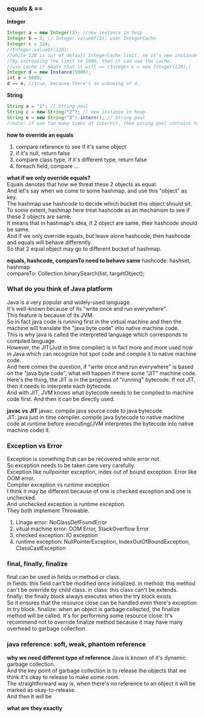 ### equals & ==
**Integer**
```java
Integer a = new Integer(3); //new instance in heap
Integer b = 3; // Integer.valueOf(3); user IntegerCache
Integer c = 128; 
//Integer.valueOf(128); 
//while 128 is out of default IntegerCache limit. so it's new instance in heap
//by increasing the limit to 1000, then it can use the cache.
//use cache it means that it will == (Integer c = new Integer(128);)
Integer d = new Instance(5000);
int e = 5000;
d == e; //true, because there's an unboxing of d.

```
**String**
```java
String a = "1"; // String pool
String c = new String("2"); // new instance in heap
String e = new String("3").intern(); // String pool
//note: if use too many times of intern(), then string pool contains too many string. the performance will be bad.
```

**how to override an equals**
1. compare reference to see if it's same object
2. if it's null, return false
3. compare class type, if it's different type, return false
4. foreach field, compare ...

**what if we only override equals?**  
Equals denotes that how we threat these 2 objects as equal.  
And let's say when we come to some hashmap, and use this "object" as key.  
The hashmap use hashcode to decide which bucket this object should sit.  
To some extent, hashmap here treat hashcode as an mechanism to see if these 2 objects are same.  
It means that in hashmap's idea, if 2 object are same, their hashcode should be same.  
And if we only override equals, but leave alone hashcode, then hashcode and equals will behave differently.  
So that 2 equal object may go to different bucket of hashmap.

**equals, hashcode, compareTo need to behave same**
hashcode: hashset, hashmap  
compareTo: Collection.binarySearch(list, targetObject);

### What do you think of Java platform
Java is a very popular and widely-used language.  
It's well-known because of its "write once and run everywhere".  
This feature is because of its JVM.  
So in fact java code is running first in the virtual machine and then the machine will translate the  "java byte code" into native machine code.  
This is why java is called the interpreted language which corresponds to compiled language.  
However, the JIT(Just in time compiler) is in fact more and more used now in Java which can recognize hot spot code and compile it to native machine code.  
And here comes the question, if "write once and run everywhere" is based on the "java byte code", what will happen if there some "JIT" machine code.  
Here's the thing, the JIT is in the progress of "running" bytecode. If not JIT, then it needs to interprete each bytecode.  
And with JIT, JVM knows what bytecode needs to be complied to machine code first. And then it can be directly used.  

**javac vs JIT**
javac: compile java source code to java bytecode  
JIT: java just in time compiler. compile java bytecode to native machine code at runtime before executing(JVM interpretes  the bytecode into native machine code) it.

### Exception vs Error
Exception is something that can be recovered while error not.  
So exception needs to be taken care very carefully.  
Exception like nullpointer exception, index out of bound exception. Error like OOM error.  
Compiler exception vs runtime exception  
I think it may be different because of one is checked exception and one is unchecked.  
And unchecked exception is runtime exception.  
They both implement Throwable.  
1. Linage error: NoClassDefFoundError
2. vitual machine error: OOM Error, StackOverflow Error
3. checked exception: IO exception
4. runtime exception: NullPointerException, IndexOutOfBoundException, ClassCastException

### final, finally, finalize
final can be used in fields or method or class.  
in fields: this field can't be modified once initialized.
in method: this method can't be override by child class.
in class: this class can't be extends.  
finally: the finally block always executes when the try block exists.  
So it ensures that the resource close can be handled even there's exception in try block.
finalize: when an object is garbage collected, the finalize method will be called. It's for performing some resource close. 
It's recommend not to override finalize method because it may have many overhead to garbage collection.

### java reference: soft, weak, phantom reference
**why we need different type of reference**
Java is known of it's dynamic garbage collection.  
And the key point of garbage collection is to release the objects that we think it's okay to release to make some room.  
The straightforward way is, when there's no reference to an object it will be marked as okay-to-release.  
And then it will be 

**what are they exactly**





